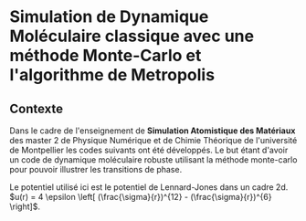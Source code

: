 # Simulation de Dynamique Moléculaire classique avec une méthode Monte-Carlo et l'algorithme de Metropolis

## Contexte

Dans le cadre de l'enseignement de **Simulation Atomistique des Matériaux** des master 2 de Physique Numérique et de Chimie Théorique de l'université de Montpellier les codes suivants ont été développés. Le but étant d'avoir un code de dynamique moléculaire robuste utilisant la méthode monte-carlo pour pouvoir illustrer les transitions de phase. 

Le potentiel utilisé ici est le potentiel de Lennard-Jones dans un cadre 2d. $u(r) = 4 \epsilon \left[ (\frac{\sigma}{r})^{12} - (\frac{\sigma}{r})^{6} \right]$.
